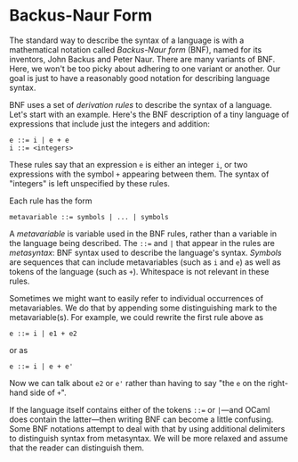 # Backus-Naur Form

The standard way to describe the syntax of a language is with a
mathematical notation called *Backus-Naur form* (BNF), named for its
inventors, John Backus and Peter Naur. There are many variants of BNF. 
Here, we won't be too picky about adhering to one variant or another. 
Our goal is just to have a reasonably good notation for describing
language syntax.

BNF uses a set of *derivation rules* to describe the syntax of
a language.  Let's start with an example.  Here's the BNF
description of a tiny language of expressions that include just
the integers and addition:
```
e ::= i | e + e
i ::= <integers>
```
These rules say that an expression `e` is either an integer `i`,
or two expressions with the symbol `+` appearing between them.
The syntax of "integers" is left unspecified by these rules.

Each rule has the form
```
metavariable ::= symbols | ... | symbols
```
A *metavariable* is variable used in the BNF rules, rather than
a variable in the language being described.  The `::=` and `|`
that appear in the rules are *metasyntax*: BNF syntax used
to describe the language's syntax.  *Symbols* are sequences
that can include metavariables (such as `i` and `e`) as well as
tokens of the language (such as `+`).  Whitespace is not
relevant in these rules.

Sometimes we might want to easily refer to individual occurrences
of metavariables.  We do that by appending some distinguishing
mark to the metavariable(s).  For example, we could rewrite the 
first rule above as
```
e ::= i | e1 + e2
```
or as
```
e ::= i | e + e'
```
Now we can talk about `e2` or `e'` rather than having to say "the `e`
on the right-hand side of `+`".  

If the language itself contains either of the tokens `::=` or
`|`&mdash;and OCaml does contain the latter&mdash;then writing BNF can
become a little confusing.  Some BNF notations attempt to deal with that
by using additional delimiters to distinguish syntax from metasyntax. 
We will be more relaxed and assume that the reader can distinguish
them.

 